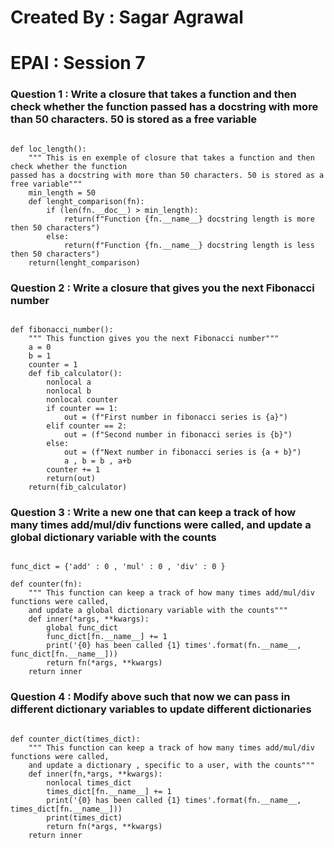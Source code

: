 # Created By : Sagar Agrawal

# EPAI : Session 7

### Question 1 : Write a closure that takes a function and then check whether the function passed has a docstring with more than 50 characters. 50 is stored as a free variable

```

def loc_length():
    """ This is en exemple of closure that takes a function and then check whether the function 
passed has a docstring with more than 50 characters. 50 is stored as a free variable"""
    min_length = 50
    def lenght_comparison(fn):
        if (len(fn.__doc__) > min_length):
            return(f"Function {fn.__name__} docstring length is more then 50 characters")
        else:
            return(f"Function {fn.__name__} docstring length is less then 50 characters")
    return(lenght_comparison)

```

### Question 2 : Write a closure that gives you the next Fibonacci number

```

def fibonacci_number():
    """ This function gives you the next Fibonacci number"""
    a = 0
    b = 1
    counter = 1
    def fib_calculator():
        nonlocal a
        nonlocal b
        nonlocal counter
        if counter == 1:
            out = (f"First number in fibonacci series is {a}")
        elif counter == 2:
            out = (f"Second number in fibonacci series is {b}")
        else:
            out = (f"Next number in fibonacci series is {a + b}")
            a , b = b , a+b 
        counter += 1
        return(out)
    return(fib_calculator)

```

### Question 3 : Write a new one that can keep a track of how many times add/mul/div functions were called, and update a global dictionary variable with the counts


```

func_dict = {'add' : 0 , 'mul' : 0 , 'div' : 0 }

def counter(fn):
    """ This function can keep a track of how many times add/mul/div functions were called,
    and update a global dictionary variable with the counts"""
    def inner(*args, **kwargs):
        global func_dict
        func_dict[fn.__name__] += 1
        print('{0} has been called {1} times'.format(fn.__name__, func_dict[fn.__name__]))
        return fn(*args, **kwargs)
    return inner  

```

### Question 4 : Modify above such that now we can pass in different dictionary variables to update different dictionaries

```

def counter_dict(times_dict):
    """ This function can keep a track of how many times add/mul/div functions were called,
    and update a dictionary , specific to a user, with the counts"""
    def inner(fn,*args, **kwargs):
        nonlocal times_dict
        times_dict[fn.__name__] += 1
        print('{0} has been called {1} times'.format(fn.__name__, times_dict[fn.__name__]))
        print(times_dict)
        return fn(*args, **kwargs)
    return inner
```

